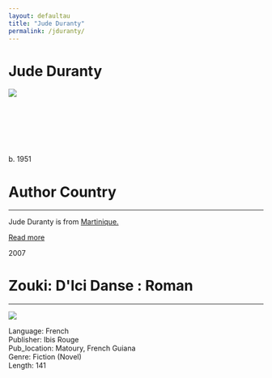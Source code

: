 ```yaml
---
layout: defaultau
title: "Jude Duranty"
permalink: /jduranty/
---
```

<!-- partial:index.partial.html -->
<div class="content">
    <h1>Jude Duranty</h1>
    <div class="quote">
        <div><img src="https://www.potomitan.info/duranty/images/jude_duranty2.jpg" class="logo"></div>
    </div>
    <div class="timeline">
        <div style="padding-bottom:100px;"></div>
        <div class="block">
            <div class="date right"><p class="right">b. 1951</p></div>
            <div class="dot"></div>
            <div class="left first">
        <div class="author_country">
                <h1>Author Country</h1><hr>
          <div class="aclocation">   <p>Jude Duranty is from <a href="{{ site.baseurl }}/8">Martinique.</a></p></div>
              <div class="acreadmore">   <a href="#" target="_blank">Read more</a></div>
            </div>
            </div>
        </div>
        <div class="block">
            <div class="date left"><p class="left">2007</p></div>
            <div class="dot"></div>
            <div class="right">
                <h1>Zouki: D'Ici Danse : Roman</h1><hr>
                <p><img src="https://m.media-amazon.com/images/I/5152XN6qBfL._SX320_BO1,204,203,200_.jpg"></p>
                <p>      
		    Language: French<br/>
                Publisher: Ibis Rouge<br/>
                Pub_location: Matoury, French Guiana<br/>
                Genre: Fiction (Novel)<br/>
                Length: 141 <br/>                   </p>
            </div>
        </div>
  <!-- partial -->
<script src='https://cdnjs.cloudflare.com/ajax/libs/jquery/3.1.1/jquery.min.js'></script><script  src="{{ site.baseurl }}/assets/js/authorscript.js"></script>